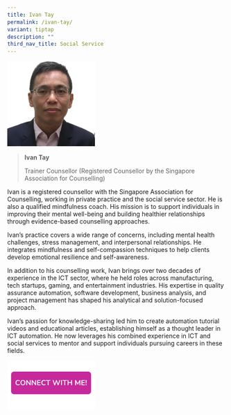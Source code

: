```yaml
---
title: Ivan Tay
permalink: /ivan-tay/
variant: tiptap
description: ""
third_nav_title: Social Service
---
```

<p></p>
<div class="isomer-image-wrapper">
<img style="width: 40%;" height="auto" width="100%" alt="" src="/images/Profile Photos/ivan tay.png">
</div>
<blockquote>
<p><strong>Ivan Tay</strong>
</p>
<p>Trainer Counsellor (Registered Counsellor by the Singapore Association
for Counselling)</p>
</blockquote>
<p>Ivan is a registered counsellor with the Singapore Association for Counselling,
working in private practice and the social service sector. He is also a
qualified mindfulness coach. His mission is to support individuals in improving
their mental well-being and building healthier relationships through evidence-based
counselling approaches.</p>
<p>Ivan’s practice covers a wide range of concerns, including mental health
challenges, stress management, and interpersonal relationships. He integrates
mindfulness and self-compassion techniques to help clients develop emotional
resilience and self-awareness.</p>
<p>In addition to his counselling work, Ivan brings over two decades of experience
in the ICT sector, where he held roles across manufacturing, tech startups,
gaming, and entertainment industries. His expertise in quality assurance
automation, software development, business analysis, and project management
has shaped his analytical and solution-focused approach.</p>
<p>Ivan’s passion for knowledge-sharing led him to create automation tutorial
videos and educational articles, establishing himself as a thought leader
in ICT automation. He now leverages his combined experience in ICT and
social services to mentor and support individuals pursuing careers in these
fields.</p>
<p></p>
<div class="isomer-image-wrapper">
<img style="width: 40%;" height="auto" width="100%" alt="" src="/images/CONNECT_WITH_ME.png">
</div>
<p></p>